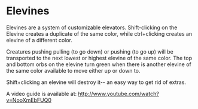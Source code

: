 # Elevines

Elevines are a system of customizable elevators. Shift-clicking on the Elevine creates a duplicate of the same color, while ctrl+clicking creates an elevine of a different color.

Creatures pushing pulling (to go down) or pushing (to go up) will be transported to the next lowest or highest elevine of the same color. The top and bottom orbs on the elevine turn green when there is another elevine of the same color available to move either up or down to.

Shift+clicking an elevine will destroy it-- an easy way to get rid of extras.

A video guide is available at: http://www.youtube.com/watch?v=NooXmEbFUQ0